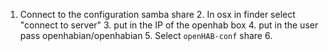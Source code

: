 
1. Connect to the configuration samba share
	2. In osx in finder select "connect to server"
	3. put in the IP of the openhab box
	4. put in the user pass openhabian/openhabian
	5. Select `openHAB-conf` share
	6. 
<!--stackedit_data:
eyJoaXN0b3J5IjpbLTUyNjg3MTEyMyw3MzA5OTgxMTZdfQ==
-->